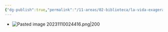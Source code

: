 ```yaml
---
{"dg-publish":true,"permalink":"/11-areas/02-biblioteca/la-vida-exagerada-de-martin-romana/","noteIcon":""}
---
```


- ![Pasted image 20231110024416.png|200](/img/user/10%20Entrada%20%F0%9F%9B%92/%F0%9F%92%BE%20Adjuntos/Pasted%20image%2020231110024416.png)